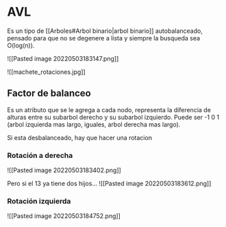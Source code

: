 # AVL
Es un tipo de [[Arboles#Arbol binario|arbol binario]] autobalanceado, pensado para que no se degenere a lista y siempre la busqueda sea O(log(n)).

![[Pasted image 20220503183147.png]]

![[machete_rotaciones.jpg]]
## Factor de balanceo
Es un atributo que se le agrega a cada nodo, representa la diferencia de alturas entre su subarbol derecho y su subarbol izquierdo. Puede ser -1 0 1 (arbol izquierda mas largo, iguales, arbol derecha mas largo). 

Si esta desbalanceado, hay que hacer una rotacion 
### Rotación a derecha 
![[Pasted image 20220503183402.png]]

Pero si el 13 ya tiene dos hijos...
![[Pasted image 20220503183612.png]]

### Rotación izquierda
![[Pasted image 20220503184752.png]]